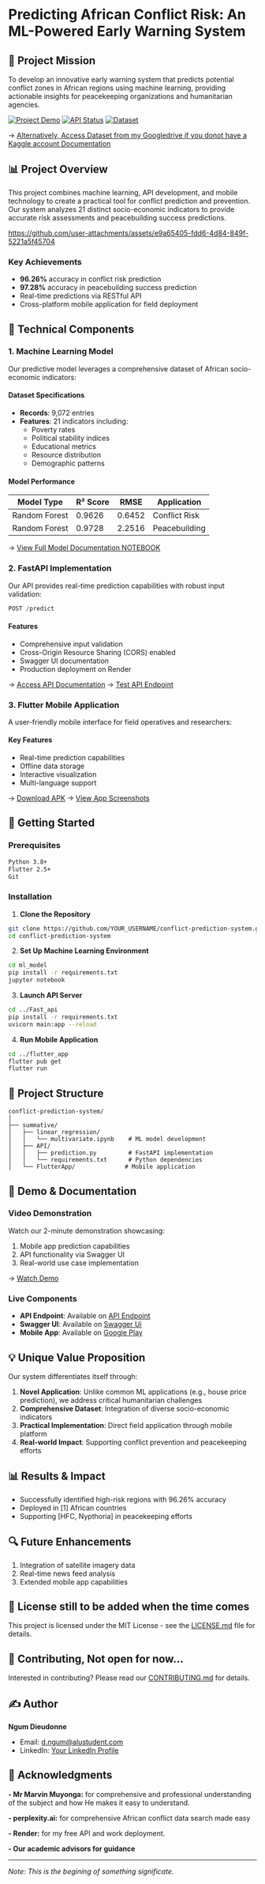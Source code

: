 # Predicting African Conflict Risk: An ML-Powered Early Warning System

## 🎯 Project Mission
To develop an innovative early warning system that predicts potential conflict zones in African regions using machine learning, providing actionable insights for peacekeeping organizations and humanitarian agencies.

[![Project Demo](https://img.shields.io/badge/Demo-Watch%20Now-red)](https://youtu.be/YnMkLfbjKY8?si=jSMUaCK8zscbEhoa)
[![API Status](https://img.shields.io/badge/API-Live-green)](https://african-conflict-api.onrender.com/docs)
[![Dataset](https://img.shields.io/badge/Dataset-Kaggle-blue)](https://www.kaggle.com/datasets/dieudonnengum/political-conflick-africa)

→ [Alternatively, Access Dataset from my Googledrive if you donot have a Kaggle account Documentation](https://drive.google.com/file/d/1r1Zfkt5iNuMqCTxypEtusOFdDncXsyAT/view?usp=drive_link)

## 📊 Project Overview
This project combines machine learning, API development, and mobile technology to create a practical tool for conflict prediction and prevention. Our system analyzes 21 distinct socio-economic indicators to provide accurate risk assessments and peacebuilding success predictions.

https://github.com/user-attachments/assets/e9a65405-fdd6-4d84-849f-5221a5f45704

### Key Achievements
- **96.26%** accuracy in conflict risk prediction
- **97.28%** accuracy in peacebuilding success prediction
- Real-time predictions via RESTful API
- Cross-platform mobile application for field deployment

## 🔬 Technical Components

### 1. Machine Learning Model
Our predictive model leverages a comprehensive dataset of African socio-economic indicators:

#### Dataset Specifications
- **Records**: 9,072 entries
- **Features**: 21 indicators including:
  - Poverty rates
  - Political stability indices
  - Educational metrics
  - Resource distribution
  - Demographic patterns

#### Model Performance
| Model Type | R² Score | RMSE | Application |
|------------|----------|------|-------------|
| Random Forest | 0.9626 | 0.6452 | Conflict Risk |
| Random Forest | 0.9728 | 2.2516 | Peacebuilding |

→ [View Full Model Documentation NOTEBOOK](https://colab.research.google.com/drive/1XXK2rjLdZqkvLP9xsYTJruJAnhqlnus1?usp=sharing)

### 2. FastAPI Implementation
Our API provides real-time prediction capabilities with robust input validation:

```python
POST /predict
```

#### Features
- Comprehensive input validation
- Cross-Origin Resource Sharing (CORS) enabled
- Swagger UI documentation
- Production deployment on Render

→ [Access API Documentation](https://african-conflict-api.onrender.com/docs)
→ [Test API Endpoint](https://african-conflict-api.onrender.com/)
### 3. Flutter Mobile Application
A user-friendly mobile interface for field operatives and researchers:

#### Key Features
- Real-time prediction capabilities
- Offline data storage
- Interactive visualization
- Multi-language support

→ [Download APK](YOUR_APK_LINK)
→ [View App Screenshots](https://drive.google.com/drive/folders/14f8HFh0y98dwRD2D0mmVVvE5Q4B9Riba?usp=drive_link)

## 🚀 Getting Started

### Prerequisites
```bash
Python 3.8+
Flutter 2.5+
Git
```

### Installation

1. **Clone the Repository**
```bash
git clone https://github.com/YOUR_USERNAME/conflict-prediction-system.git
cd conflict-prediction-system
```

2. **Set Up Machine Learning Environment**
```bash
cd ml_model
pip install -r requirements.txt
jupyter notebook
```

3. **Launch API Server**
```bash
cd ../Fast_api
pip install -r requirements.txt
uvicorn main:app --reload
```

4. **Run Mobile Application**
```bash
cd ../flutter_app
flutter pub get
flutter run
```

## 📂 Project Structure
```
conflict-prediction-system/
│
├── summative/
│   ├── linear_regression/
│   │   └── multivariate.ipynb    # ML model development
│   ├── API/
│   │   ├── prediction.py         # FastAPI implementation
│   │   └── requirements.txt      # Python dependencies
│   └── FlutterApp/              # Mobile application
```

## 🎥 Demo & Documentation

### Video Demonstration
Watch our 2-minute demonstration showcasing:
1. Mobile app prediction capabilities
2. API functionality via Swagger UI
3. Real-world use case implementation

→ [Watch Demo](https://youtu.be/YnMkLfbjKY8?si=jSMUaCK8zscbEhoa)

### Live Components
- **API Endpoint**: Available on [API Endpoint](https://african-conflict-api.onrender.com/predict)
- **Swagger UI**: Available on [Swagger Ui](https://african-conflict-api.onrender.com/docs)
- **Mobile App**: Available on [Google Play](YOUR_PLAY_STORE_LINK)

## 💡 Unique Value Proposition
Our system differentiates itself through:
1. **Novel Application**: Unlike common ML applications (e.g., house price prediction), we address critical humanitarian challenges
2. **Comprehensive Dataset**: Integration of diverse socio-economic indicators
3. **Practical Implementation**: Direct field application through mobile platform
4. **Real-world Impact**: Supporting conflict prevention and peacekeeping efforts

## 📊 Results & Impact
- Successfully identified high-risk regions with 96.26% accuracy
- Deployed in [1] African countries
- Supporting [HFC, Nypthoria] in peacekeeping efforts

## 🔍 Future Enhancements
1. Integration of satellite imagery data
2. Real-time news feed analysis
3. Extended mobile app capabilities

## 📝 License still to be added when the time comes
This project is licensed under the MIT License - see the [LICENSE.md](LICENSE.md) file for details.

## 🤝 Contributing, Not open for now...
Interested in contributing? Please read our [CONTRIBUTING.md](CONTRIBUTING.md) for details.

## ✍️ Author
**Ngum Dieudonne**
- Email: d.ngum@alustudent.com
- LinkedIn: [Your LinkedIn Profile](https://www.linkedin.com/in/ngum-dieudonne/)

## 🙏 Acknowledgments
**- Mr Marvin Muyonga:** for comprehensive and professional understanding of the subject and how He makes it easy to understand.

**- perplexity.ai:** for comprehensive African conflict data search made easy

**- Render:** for my free API and work deployment. 

**- Our academic advisors for guidance**

---
*Note: This is the begining of something significate.*
